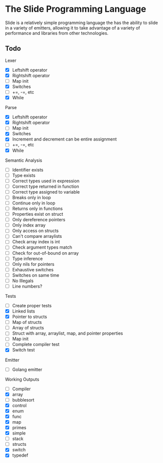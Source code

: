 # The Slide Programming Language
Slide is a relatively simple programming language the has the ability to slide in a variety
of emitters, allowing it to take advantage of a variety of performance and libraries from
other technologies.

## Todo
Lexer
- [x] Leftshift operator
- [x] Rightshift operator
- [ ] Map init
- [x] Switches
- [ ] +=, -=, etc
- [x] While

Parse
- [x] Leftshift operator
- [x] Rightshift operator
- [ ] Map init
- [x] Switches
- [x] Increment and decrement can be entire assignment
- [ ] +=, -=, etc
- [x] While

Semantic Analysis
- [ ] Identifier exists
- [ ] Type exists
- [ ] Correct types used in expression
- [ ] Correct type returned in function
- [ ] Correct type assigned to variable
- [ ] Breaks only in loop
- [ ] Continue only in loop
- [ ] Returns only in functions
- [ ] Properties exist on struct
- [ ] Only dereference pointers
- [ ] Only index array
- [ ] Only access on structs
- [ ] Can't compare arraylists
- [ ] Check array index is int
- [ ] Check argument types match
- [ ] Check for out-of-bound on array
- [ ] Type inference
- [ ] Only nils for pointers
- [ ] Exhaustive switches
- [ ] Switches on same time
- [ ] No Illegals
- [ ] Line numbers?

Tests
- [ ] Create proper tests
- [x] Linked lists
- [x] Pointer to structs
- [ ] Map of structs
- [ ] Array of structs
- [ ] Struct with array, arraylist, map, and pointer properties
- [ ] Map init
- [ ] Complete compiler test
- [x] Switch test

Emitter
- [ ] Golang emitter

Working Outputs
- [ ] Compiler
- [x] array
- [ ] bubblesort
- [x] control
- [x] enum
- [x] func
- [x] map
- [x] primes
- [x] simple
- [ ] stack
- [ ] structs
- [x] switch
- [x] typedef
